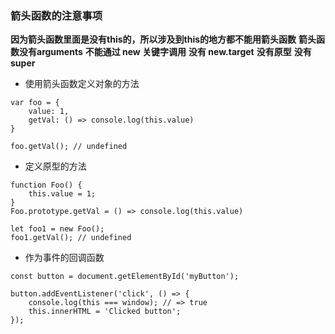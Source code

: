 ### 箭头函数的注意事项

**因为箭头函数里面是没有this的，所以涉及到this的地方都不能用箭头函数**
**箭头函数没有arguments**
**不能通过 new 关键字调用**
**没有 new.target**
**没有原型**
**没有 super**

- 使用箭头函数定义对象的方法
```
var foo = {
    value: 1,
    getVal: () => console.log(this.value)
}

foo.getVal(); // undefined
```

- 定义原型的方法
```
function Foo() {
    this.value = 1;
}
Foo.prototype.getVal = () => console.log(this.value)

let foo1 = new Foo();
foo1.getVal(); // undefined
```

- 作为事件的回调函数
```
const button = document.getElementById('myButton');

button.addEventListener('click', () => {
    console.log(this === window); // => true
    this.innerHTML = 'Clicked button';
});
```